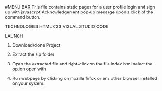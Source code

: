 #MENU BAR
This file contains static pages for a user profile login and sign up with javascript Acknowledgement pop-up message upon a click of the command button.

TECHNOLOGIES 
HTML
CSS
VISUAL STUDIO CODE

LAUNCH
1. Download/clone Project

2. Extract the zip folder

3. Open the extracted file and right-click on the file index.html select the option open with

4. Run webpage by clicking on mozilla firfox or any other browser installed on your system.


